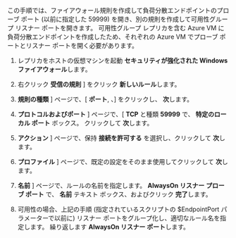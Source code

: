 この手順では、ファイアウォール規則を作成して負荷分散エンドポイントのプローブ ポート (以前に指定した 59999) を開き、別の規則を作成して可用性グループ リスナー ポートを開きます。 可用性グループ レプリカを含む Azure VM に負荷分散エンドポイントを作成したため、それぞれの Azure VM でプローブ ポートとリスナー ポートを開く必要があります。

1. レプリカをホストの仮想マシンを起動 **セキュリティが強化された Windows ファイアウォール**します。

1. 右クリック **受信の規則** ] をクリック **新しいルール**します。

1.  **規則の種類** ] ページで、[ **ポート**, 、] をクリックし、 **次**します。

1.  **プロトコルおよびポート** ] ページで、[ **TCP** と種類 **59999** で、 **特定のローカル ポート** ボックス。 クリックして **次**します。

1.  **アクション** ] ページで、保持 **接続を許可する** を選択し、クリックして **次**します。

1.  **プロファイル** ] ページで、既定の設定をそのまま使用してクリックして **次**します。

1.  **名前** ] ページで、ルールの名前を指定します。 **AlwaysOn リスナー プローブ ポート** で、 **名前** テキスト ボックス、およびクリック **完了**します。

1. 可用性の場合、上記の手順 (指定されているスクリプトの $EndpointPort パラメーターで以前に) リスナー ポートをグループ化し、適切なルール名を指定します。 繰り返します **AlwaysOn リスナー ポート**します。
